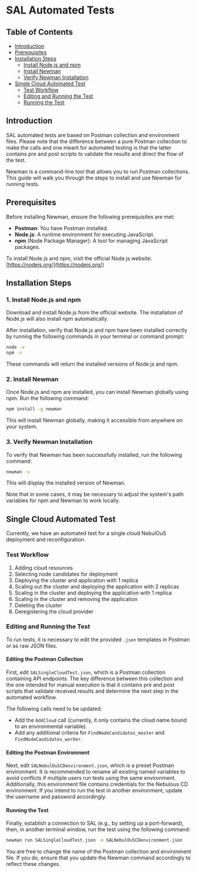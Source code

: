 # SAL Automated Tests

## Table of Contents
- [Introduction](#introduction)
- [Prerequisites](#prerequisites)
- [Installation Steps](#installation-steps)
  - [Install Node.js and npm](#1-install-nodejs-and-npm)
  - [Install Newman](#2-install-newman)
  - [Verify Newman Installation](#3-verify-newman-installation)
- [Single Cloud Automated Test](#single-cloud-automated-test)
  - [Test Workflow](#test-workflow)
  - [Editing and Running the Test](#editing-and-running-the-test)
  - [Running the Test](#running-the-test)

## Introduction
SAL automated tests are based on Postman collection and environment files. Please note that the difference between a pure Postman collection to make the calls and one meant for automated testing is that the latter contains pre and post scripts to validate the results and direct the flow of the test.

Newman is a command-line tool that allows you to run Postman collections. This guide will walk you through the steps to install and use Newman for running tests.

## Prerequisites
Before installing Newman, ensure the following prerequisites are met:

- **Postman**: You have Postman installed.
- **Node.js**: A runtime environment for executing JavaScript.
- **npm** (Node Package Manager): A tool for managing JavaScript packages.

To install Node.js and npm, visit the official Node.js website: [https://nodejs.org/](https://nodejs.org/)

## Installation Steps

### 1. Install Node.js and npm
Download and install Node.js from the official website. The installation of Node.js will also install npm automatically.

After installation, verify that Node.js and npm have been installed correctly by running the following commands in your terminal or command prompt:

```sh
node -v
npm -v
```

These commands will return the installed versions of Node.js and npm.

### 2. Install Newman
Once Node.js and npm are installed, you can install Newman globally using npm. Run the following command:

```sh
npm install -g newman
```

This will install Newman globally, making it accessible from anywhere on your system.

### 3. Verify Newman Installation
To verify that Newman has been successfully installed, run the following command:

```sh
newman -v
```

This will display the installed version of Newman.

Note that in some cases, it may be necessary to adjust the system's path variables for npm and Newman to work locally.

## Single Cloud Automated Test
Currently, we have an automated test for a single cloud NebulOuS deployment and reconfiguration.

### Test Workflow
1. Adding cloud resources
2. Selecting node candidates for deployment
3. Deploying the cluster and application with 1 replica
4. Scaling out the cluster and deploying the application with 2 replicas
5. Scaling in the cluster and deploying the application with 1 replica
6. Scaling in the cluster and removing the application
7. Deleting the cluster
8. Deregistering the cloud provider

### Editing and Running the Test

To run tests, it is necessary to edit the provided `.json` templates in Postman or as raw JSON files.

#### Editing the Postman Collection
First, edit `SALSingleCloudTest.json`, which is a Postman collection containing API endpoints. The key difference between this collection and the one intended for manual execution is that it contains pre and post scripts that validate received results and determine the next step in the automated workflow.

The following calls need to be updated:
- Add the `AddCloud` call (currently, it only contains the cloud name bound to an environmental variable).
- Add any additional criteria for `FindNodeCandidates_master` and `FindNodeCandidates_worker`.

#### Editing the Postman Environment
Next, edit `SALNebulOuSCDenvironment.json`, which is a preset Postman environment. It is recommended to rename all existing named variables to avoid conflicts if multiple users run tests using the same environment. Additionally, this environment file contains credentials for the Nebulous CD environment. If you intend to run the test in another environment, update the username and password accordingly.

#### Running the Test
Finally, establish a connection to SAL (e.g., by setting up a port-forward), then, in another terminal window, run the test using the following command:

```sh
newman run SALSingleCloudTest.json -e SALNebulOuSCDenvironment.json
```

You are free to change the name of the Postman collection and environment file. If you do, ensure that you update the Newman command accordingly to reflect these changes.

